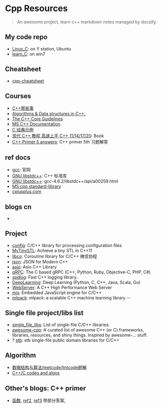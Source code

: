 # Cpp Resources

> An awesome project, learn c++ markdown notes managed by docsify.


## My code repo
- [Linux_C](https://github.com/miostudio/linux_C): on Y station, Ubuntu
- [learn_C](https://github.com/DawnEve/learn_C): on win7



## Cheatsheet
- [cpp-cheatsheet](https://github.com/mortennobel/cpp-cheatsheet)



## Courses
- [C++那些事](https://github.com/Light-City/CPlusPlusThings)
- [Algorithms & Data structures in C++.](https://github.com/xtaci/algorithms)
- [The C++ Core Guidelines](https://github.com/isocpp/CppCoreGuidelines)
- [MS C++ Documentation](https://github.com/MicrosoftDocs/cpp-docs)
- [C 经典示例](https://github.com/Mzzopublic/C)
- [现代 C++ 教程 高速上手 C++ 11/14/17/20](https://changkun.de/modern-cpp/): Book
- [C++ Primer 5 answers](https://github.com/Mooophy/Cpp-Primer): C++ primer 5th 习题解答


## ref docs
- [gcc](https://gcc.gnu.org/): 官网
- [GNU libstdc++](https://gcc.gnu.org/onlinedocs/libstdc++/index.html): C++ 标准库
- [GNU libstdc++](https://gcc.gnu.org/onlinedocs/gcc-4.6.2/libstdc++/api/a00259.html): gcc-4.6.2/libstdc++/api/a00259.html
- [MS cpp standard-library](https://docs.microsoft.com/en-us/cpp/standard-library/iterators?view=msvc-170)
- [cplusplus.com](https://m.cplusplus.com/reference/iterator/)



## blogs cn
- [](https://blog.csdn.net/qq_40873718/article/details/107899042)


## Project
- [config](https://github.com/hyperrealm/libconfig): C/C++ library for processing configuration files
- [MyTinySTL](https://github.com/Alinshans/MyTinySTL): Achieve a tiny STL in C++11
- [libco](https://github.com/tencent-wechat/libco): Coroutine library for C/C++ 微信协程
- [json](https://github.com/nlohmann/json): JSON for Modern C++
- [asio](https://github.com/chriskohlhoff/asio): Asio C++ Library
- [gRPC](https://github.com/grpc/grpc): The C based gRPC (C++, Python, Ruby, Objective-C, PHP, C#)
- [spdlog](https://github.com/gabime/spdlog): Fast C++ logging library.
- [DeepLearning](https://github.com/yusugomori/DeepLearning/tree/master/cpp): Deep Learning (Python, C, C++, Java, Scala, Go)
- [WebServer](https://github.com/linyacool/WebServer): A C++ High Performance Web Server
- [mjs](https://github.com/cesanta/mjs): Embedded JavaScript engine for C/C++
- [mlpack](https://github.com/mlpack/mlpack): mlpack: a scalable C++ machine learning library --



## Single file project/libs list
- [single_file_libs](https://github.com/nothings/single_file_libs): List of single-file C/C++ libraries.
- [awesome-cpp](https://github.com/fffaraz/awesome-cpp): A curated list of awesome C++ (or C) frameworks, libraries, resources, and shiny things. Inspired by awesome-... stuff.
- ? [stb](https://github.com/nothings/stb): stb single-file public domain libraries for C/C++



## Algorithm
- [数据结构与算法/leetcode/lintcode题解](https://algorithm.yuanbin.me/zh-hans/)
- [C++/C codes and algos](https://github.com/akshitagit/CPP)






## Other's blogs: C++ primer

- [函数](https://www.cnblogs.com/Hugh-Locke/p/13235768.html), [ref2](https://leoneo.top/2021/01/25/c-func/), [ref3](https://www.cnblogs.com/pluse/p/5133564.html) 带部分答案,  
